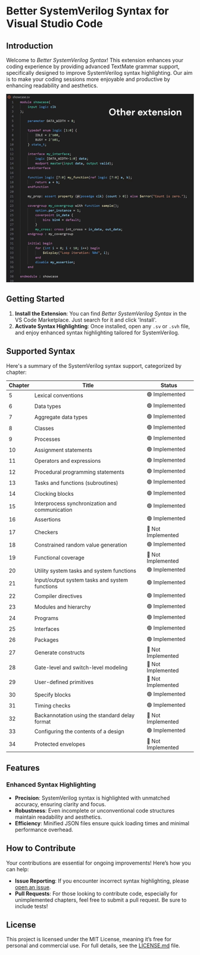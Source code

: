 # Better SystemVerilog Syntax for Visual Studio Code

## Introduction

Welcome to _Better SystemVerilog Syntax_! This extension enhances your coding experience by providing advanced TextMate grammar support, specifically designed to improve SystemVerilog syntax highlighting. Our aim is to make your coding sessions more enjoyable and productive by enhancing readability and aesthetics.

![showcase](assets/showcase.gif)

## Getting Started

1. **Install the Extension**: You can find _Better SystemVerilog Syntax_ in the VS Code Marketplace. Just search for it and click 'Install'.
2. **Activate Syntax Highlighting**: Once installed, open any `.sv` or `.svh` file, and enjoy enhanced syntax highlighting tailored for SystemVerilog.

## Supported Syntax

Here's a summary of the SystemVerilog syntax support, categorized by chapter:

| Chapter | Title                                          | Status             |
| ------- | ---------------------------------------------- | ------------------ |
| 5       | Lexical conventions                            | 🟢 Implemented     |
| 6       | Data types                                     | 🟢 Implemented     |
| 7       | Aggregate data types                           | 🟢 Implemented     |
| 8       | Classes                                        | 🟢 Implemented     |
| 9       | Processes                                      | 🟢 Implemented     |
| 10      | Assignment statements                          | 🟢 Implemented     |
| 11      | Operators and expressions                      | 🟢 Implemented     |
| 12      | Procedural programming statements              | 🟢 Implemented     |
| 13      | Tasks and functions (subroutines)              | 🟢 Implemented     |
| 14      | Clocking blocks                                | 🟢 Implemented     |
| 15      | Interprocess synchronization and communication | 🟢 Implemented     |
| 16      | Assertions                                     | 🟢 Implemented     |
| 17      | Checkers                                       | 🔴 Not Implemented |
| 18      | Constrained random value generation            | 🟢 Implemented     |
| 19      | Functional coverage                            | 🔴 Not Implemented |
| 20      | Utility system tasks and system functions      | 🟢 Implemented     |
| 21      | Input/output system tasks and system functions | 🟢 Implemented     |
| 22      | Compiler directives                            | 🟢 Implemented     |
| 23      | Modules and hierarchy                          | 🟢 Implemented     |
| 24      | Programs                                       | 🟢 Implemented     |
| 25      | Interfaces                                     | 🟢 Implemented     |
| 26      | Packages                                       | 🟢 Implemented     |
| 27      | Generate constructs                            | 🔴 Not Implemented |
| 28      | Gate-level and switch-level modeling           | 🔴 Not Implemented |
| 29      | User-defined primitives                        | 🔴 Not Implemented |
| 30      | Specify blocks                                 | 🟢 Implemented     |
| 31      | Timing checks                                  | 🟢 Implemented     |
| 32      | Backannotation using the standard delay format | 🔴 Not Implemented |
| 33      | Configuring the contents of a design           | 🟢 Implemented     |
| 34      | Protected envelopes                            | 🔴 Not Implemented |

## Features

### Enhanced Syntax Highlighting

- **Precision**: SystemVerilog syntax is highlighted with unmatched accuracy, ensuring clarity and focus.
- **Robustness**: Even incomplete or unconventional code structures maintain readability and aesthetics.
- **Efficiency**: Minified JSON files ensure quick loading times and minimal performance overhead.

## How to Contribute

Your contributions are essential for ongoing improvements! Here’s how you can help:

- **Issue Reporting**: If you encounter incorrect syntax highlighting, please [open an issue](link-to-issues).
- **Pull Requests**: For those looking to contribute code, especially for unimplemented chapters, feel free to submit a pull request. Be sure to include tests!

## License

This project is licensed under the MIT License, meaning it’s free for personal and commercial use. For full details, see the [LICENSE.md](LICENSE.md) file.
